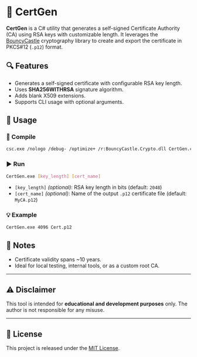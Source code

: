 # 🔐 CertGen

**CertGen** is a C# utility that generates a self-signed Certificate Authority (CA) using RSA keys with customizable length. It leverages the [BouncyCastle](https://github.com/bcgit/bc-csharp) cryptography library to create and export the certificate in PKCS#12 (`.p12`) format.

## 🔍 Features

- Generates a self-signed certificate with configurable RSA key length.
- Uses **SHA256WITHRSA** signature algorithm.
- Adds blank X509 extensions.
- Supports CLI usage with optional arguments.

## 🚀 Usage

### 🔧 Compile

```sh
csc.exe /nologo /debug- /optimize+ /r:BouncyCastle.Crypto.dll CertGen.cs
```

### ▶️ Run

```sh
CertGen.exe [key_length] [cert_name]
```

- `[key_length]` *(optional)*: RSA key length in bits (default: `2048`)
- `[cert_name]` *(optional)*: Name of the output `.p12` certificate file (default: `MyCA.p12`)

### 💡 Example

```sh
CertGen.exe 4096 Cert.p12
```

## 📜 Notes

- Certificate validity spans ~10 years.
- Ideal for local testing, internal tools, or as a custom root CA.

---

## ⚠️ Disclaimer

This tool is intended for **educational and development purposes** only. The author is not responsible for any misuse.

---

## 📜 License

This project is released under the [MIT License](LICENSE).
